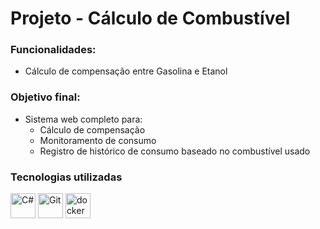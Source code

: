 # Projeto - Cálculo de Combustível

### Funcionalidades:
- Cálculo de compensação entre Gasolina e Etanol

### Objetivo final:
- Sistema web completo para:
  - Cálculo de compensação
  - Monitoramento de consumo
  - Registro de histórico de consumo baseado no combustível usado
 
### Tecnologias utilizadas
<p align="left">
  <img src="https://cdn.jsdelivr.net/gh/devicons/devicon/icons/csharp/csharp-original.svg" alt="C#" width="40" height="40"/>
  <img src="https://cdn.jsdelivr.net/gh/devicons/devicon/icons/git/git-original.svg" alt="Git" width="40" height="40"/>
  <img src="https://cdn.jsdelivr.net/gh/devicons/devicon/icons/docker/docker-original.svg" alt="docker" width="40" height="40"/>
</p>
